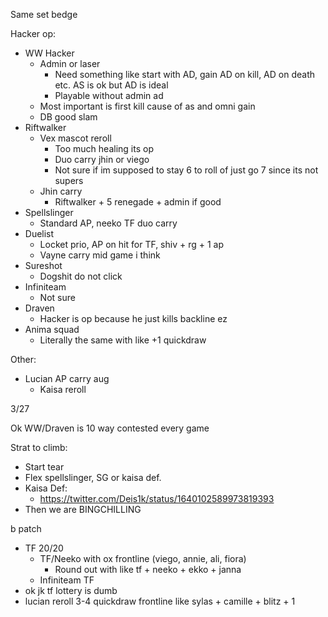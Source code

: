 Same set bedge

Hacker op:
- WW Hacker
  - Admin or laser
    - Need something like start with AD, gain AD on kill, AD on death etc. AS is ok but AD is ideal
    - Playable without admin ad
  - Most important is first kill cause of as and omni gain
  - DB good slam
- Riftwalker
  - Vex mascot reroll
    - Too much healing its op
    - Duo carry jhin or viego
    - Not sure if im supposed to stay 6 to roll of just go 7 since its not supers
  - Jhin carry
    - Riftwalker + 5 renegade + admin if good
- Spellslinger
  - Standard AP, neeko TF duo carry
- Duelist
  - Locket prio, AP on hit for TF, shiv + rg + 1 ap
  - Vayne carry mid game i think
- Sureshot
  - Dogshit do not click
- Infiniteam
  - Not sure
- Draven
  - Hacker is op because he just kills backline ez
- Anima squad
  - Literally the same with like +1 quickdraw

Other:
- Lucian AP carry aug
  - Kaisa reroll



3/27

Ok WW/Draven is 10 way contested every game

Strat to climb:
- Start tear
- Flex spellslinger, SG or kaisa def.
- Kaisa Def:
  - https://twitter.com/Deis1k/status/1640102589973819393
- Then we are BINGCHILLING


b patch
- TF 20/20
  - TF/Neeko with ox frontline (viego, annie, ali, fiora)
    - Round out with like tf + neeko + ekko + janna
  - Infiniteam TF
- ok jk tf lottery is dumb
- lucian reroll 3-4 quickdraw frontline like sylas + camille + blitz + 1

